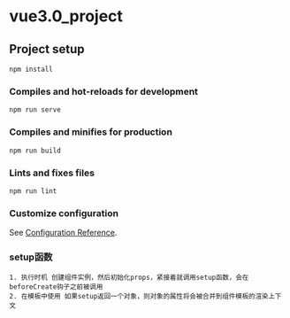 # vue3.0_project

## Project setup
```
npm install
```

### Compiles and hot-reloads for development
```
npm run serve
```

### Compiles and minifies for production
```
npm run build
```

### Lints and fixes files
```
npm run lint
```

### Customize configuration
See [Configuration Reference](https://cli.vuejs.org/config/).
### setup函数
    1. 执行时机 创建组件实例，然后初始化props，紧接着就调用setup函数，会在beforeCreate钩子之前被调用
    2. 在模板中使用 如果setup返回一个对象，则对象的属性将会被合并到组件模板的渲染上下文